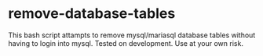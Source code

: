 # remove-database-tables
This bash script attampts to remove mysql/mariasql database tables without having to login into mysql. Tested on development. Use at your own risk. 
